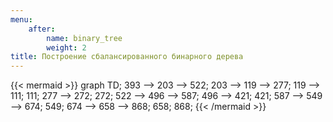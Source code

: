 ```yaml
---
menu:
    after:
        name: binary_tree
        weight: 2
title: Построение сбалансированного бинарного дерева
---
```

{{< mermaid >}}
graph TD;
393 --> 203 --> 522;
203 --> 119 --> 277;
119 --> 111;
111;
277 --> 272;
272;
522 --> 496 --> 587;
496 --> 421;
421;
587 --> 549 --> 674;
549;
674 --> 658 --> 868;
658;
868;
{{< /mermaid >}}